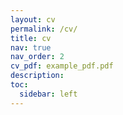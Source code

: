 ```yaml
---
layout: cv
permalink: /cv/
title: cv
nav: true
nav_order: 2
cv_pdf: example_pdf.pdf
description:  
toc:
  sidebar: left
---
```


